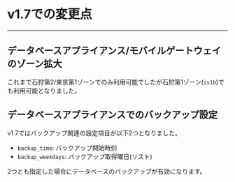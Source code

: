 # v1.7での変更点

---

## データベースアプライアンス/モバイルゲートウェイのゾーン拡大

これまで石狩第2/東京第1ゾーンでのみ利用可能でしたが石狩第1ゾーン(`is1b`)でも利用可能となりました。  

## データベースアプライアンスでのバックアップ設定

v1.7ではバックアップ関連の設定項目が以下2つとなりました。  

- `backup_time`: バックアップ開始時刻
- `backup_weekdays`: バックアップ取得曜日(リスト)

2つとも指定した場合にデータベースのバックアップが有効になります。


